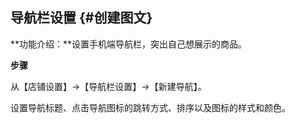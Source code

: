 ## 导航栏设置 {#创建图文}

**功能介绍：**设置手机端导航栏，突出自己想展示的商品。

**步骤**

从【店铺设置】→【导航栏设置】→【新建导航】。

设置导航标题、点击导航图标的跳转方式、排序以及图标的样式和颜色。

